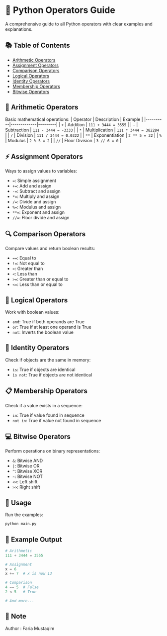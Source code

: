 # 🐍 Python Operators Guide

A comprehensive guide to all Python operators with clear examples and explanations.

## 📚 Table of Contents
- [Arithmetic Operators](#arithmetic-operators)
- [Assignment Operators](#assignment-operators)
- [Comparison Operators](#comparison-operators)
- [Logical Operators](#logical-operators)
- [Identity Operators](#identity-operators)
- [Membership Operators](#membership-operators)
- [Bitwise Operators](#bitwise-operators)

## 🔢 Arithmetic Operators
Basic mathematical operations:
| Operator | Description | Example |
|----------|-------------|---------|
| `+` | Addition | `111 + 3444 = 3555` |
| `-` | Subtraction | `111 - 3444 = -3333` |
| `*` | Multiplication | `111 * 3444 = 382284` |
| `/` | Division | `111 / 3444 ≈ 0.0322` |
| `**` | Exponentiation | `2 ** 5 = 32` |
| `%` | Modulus | `2 % 5 = 2` |
| `//` | Floor Division | `3 // 6 = 0` |

## ⚡ Assignment Operators
Ways to assign values to variables:
- `=`: Simple assignment
- `+=`: Add and assign
- `-=`: Subtract and assign
- `*=`: Multiply and assign
- `/=`: Divide and assign
- `%=`: Modulus and assign
- `**=`: Exponent and assign
- `//=`: Floor divide and assign

## 🔍 Comparison Operators
Compare values and return boolean results:
- `==`: Equal to
- `!=`: Not equal to
- `>`: Greater than
- `<`: Less than
- `>=`: Greater than or equal to
- `<=`: Less than or equal to

## 🧮 Logical Operators
Work with boolean values:
- `and`: True if both operands are True
- `or`: True if at least one operand is True
- `not`: Inverts the boolean value

## 🎯 Identity Operators
Check if objects are the same in memory:
- `is`: True if objects are identical
- `is not`: True if objects are not identical

## 📋 Membership Operators
Check if a value exists in a sequence:
- `in`: True if value found in sequence
- `not in`: True if value not found in sequence

## 💻 Bitwise Operators
Perform operations on binary representations:
- `&`: Bitwise AND
- `|`: Bitwise OR
- `^`: Bitwise XOR
- `~`: Bitwise NOT
- `<<`: Left shift
- `>>`: Right shift

## 🚀 Usage
Run the examples:
```bash
python main.py
```

## 📝 Example Output
```python
# Arithmetic
111 + 3444 = 3555

# Assignment
x = 6
x += 7  # x is now 13

# Comparison
4 == 5  # False
2 < 5   # True

# And more...
```

## 📌 Note
Author : Faria Mustaqim
